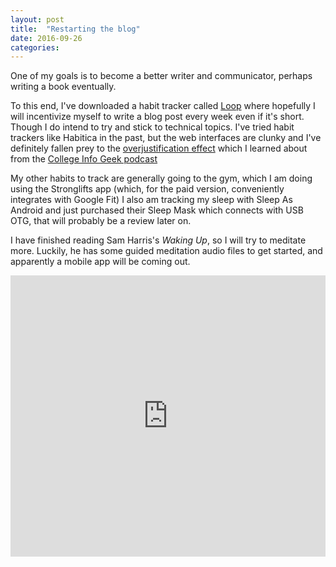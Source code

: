 ```yaml
---
layout: post
title:  "Restarting the blog"
date: 2016-09-26
categories:
---
```


One of my goals is to become a better writer and communicator, perhaps
writing a book eventually.

To this end, I've downloaded a habit tracker called [Loop](https://play.google.com/store/apps/details?id=org.isoron.uhabits&hl=en)
where hopefully I will incentivize myself to write a blog post every week even
if it's short.
Though I do intend to try and stick to technical topics.
I've tried habit trackers like Habitica in the past, but the web interfaces
are clunky and I've definitely fallen prey to the [overjustification effect](https://en.wikipedia.org/wiki/Overjustification_effect)
which I learned about from the [College Info Geek podcast](http://collegeinfogeek.com/habits-routines-motivation-strategies/)

My other habits to track are generally going to the gym, which I am doing using
the Stronglifts app (which, for the paid version, conveniently integrates with Google Fit)
I also am tracking my sleep with Sleep As Android and just purchased their Sleep Mask which connects with USB OTG, that will probably be a review later on.

I have finished reading Sam Harris's *Waking Up*, so I will try to meditate more.
Luckily, he has some guided meditation audio files to get started, and apparently a mobile app will be coming out.

<iframe width="100%" height="450" scrolling="no" frameborder="no" src="https://w.soundcloud.com/player/?url=https%3A//api.soundcloud.com/tracks/112643452&amp;auto_play=false&amp;hide_related=false&amp;show_comments=true&amp;show_user=true&amp;show_reposts=false&amp;visual=true"></iframe>

